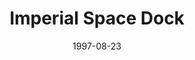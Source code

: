 ---
mission_id: spdock
slug: "imperial-space-dock"
editorsChoice:
title: "Imperial Space Dock"
authors: 
    - "Glenn Edmiston"
date: 1997-08-23
filename: "/missions/spdock.zip"
description: "Jan has been captured and is being held on an Imperial Space Dock."
cover:
levelReplaced:	SECBASE
difficulty: yes
bm:	yes
fme: no
wax: yes
three_do: yes
voc: no
gmd: no
vue: no
lfd: yes
base: "New level from scratch" 
editors: "WDFUSE 2.1"

---